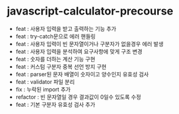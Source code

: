 # javascript-calculator-precourse

- feat : 사용자 입력을 받고 출력하는 기능 추가
- feat : try-catch문으로 에러 핸들링
- feat : 사용자 입력이 빈 문자열이거나 구분자가 없을경우 에러 발생
- feat : 사용자 입력을 분석하여 요구사항에 맞게 구조 변경
- feat : 숫자를 더하는 계산 기능 구현
- feat : 커스텀 구분자 중복 선언 방지 구현
- feat : parser된 문자 배열이 숫자이고 양수인지 유효성 검사
- feat : validator 파일 분리
- fix : 누락된 import 추가
- refactor : 빈 문자열일 경우 결과값이 0일수 있도록 수정
- feat : 기본 구분자 유효성 검사 추가

